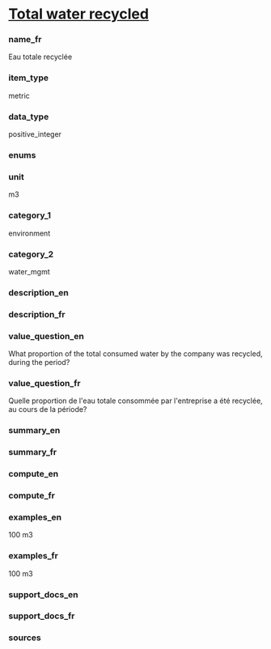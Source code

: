 
# [Total water recycled](#water_consumption_recycled_m3)

### name_fr

Eau totale recyclée

### item_type

metric

### data_type

positive_integer

### enums



### unit

m3

### category_1

environment

### category_2

water_mgmt

### description_en



### description_fr



### value_question_en


What proportion of the total consumed water by the company was recycled, during the period?

### value_question_fr


Quelle proportion de l'eau totale consommée par l'entreprise a été recyclée, au cours de la
période?

### summary_en



### summary_fr



### compute_en



### compute_fr



### examples_en

100 m3

### examples_fr

100 m3

### support_docs_en



### support_docs_fr



### sources


            